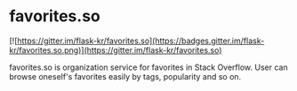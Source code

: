 favorites.so
============

[![https://gitter.im/flask-kr/favorites.so](https://badges.gitter.im/flask-kr/favorites.so.png)](https://gitter.im/flask-kr/favorites.so)

favorites.so is organization service for favorites in Stack Overflow. User can browse oneself's favorites easily by tags, popularity and so on.
